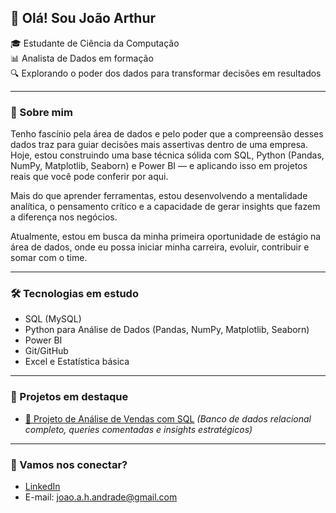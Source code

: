 ## 👋 Olá! Sou João Arthur

🎓 Estudante de Ciência da Computação  
📊 Analista de Dados em formação  
🔍 Explorando o poder dos dados para transformar decisões em resultados

---

### 🚀 Sobre mim

Tenho fascínio pela área de dados e pelo poder que a compreensão desses dados traz para guiar decisões mais assertivas dentro de uma empresa.  
Hoje, estou construindo uma base técnica sólida com SQL, Python (Pandas, NumPy, Matplotlib, Seaborn) e Power BI — e aplicando isso em projetos reais que você pode conferir por aqui.

Mais do que aprender ferramentas, estou desenvolvendo a mentalidade analítica, o pensamento crítico e a capacidade de gerar insights que fazem a diferença nos negócios.  

Atualmente, estou em busca da minha primeira oportunidade de estágio na área de dados, onde eu possa iniciar minha carreira, evoluir, contribuir e somar com o time.

---

### 🛠️ Tecnologias em estudo

- SQL (MySQL)
- Python para Análise de Dados (Pandas, NumPy, Matplotlib, Seaborn)
- Power BI
- Git/GitHub
- Excel e Estatística básica

---

### 📌 Projetos em destaque

- [🔗 Projeto de Análise de Vendas com SQL](https://github.com/JoaoArthur05/projeto-sql-analise-vendas) 
_(Banco de dados relacional completo, queries comentadas e insights estratégicos)_


---

### 🤝 Vamos nos conectar?

- [LinkedIn](https://www.linkedin.com/in/jo%C3%A3o-arthur-47ab38361/)
- E-mail: joao.a.h.andrade@gmail.com






<!--
**JoaoArthur05/JoaoArthur05** is a ✨ _special_ ✨ repository because its `README.md` (this file) appears on your GitHub profile.

Here are some ideas to get you started:

- 🔭 I’m currently working on ...
- 🌱 I’m currently learning ...
- 👯 I’m looking to collaborate on ...
- 🤔 I’m looking for help with ...
- 💬 Ask me about ...
- 📫 How to reach me: ...
- 😄 Pronouns: ...
- ⚡ Fun fact: ...
-->
